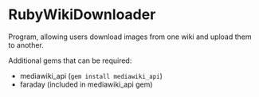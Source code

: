 # RubyWikiDownloader
Program, allowing users download images from one wiki and upload them to another.

Additional gems that can be required:
* mediawiki_api (`gem install mediawiki_api`)
* faraday (included in mediawiki_api gem)
